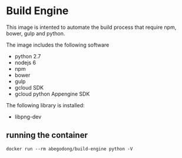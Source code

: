 # Build Engine
This image is intented to automate the build process that require npm, bower, gulp and python.

The image includes the following software

  * python 2.7
  * nodejs 6
  * npm
  * bower
  * gulp
  * gcloud SDK
  * gcloud python Appengine SDK

The following library is installed:

  * libpng-dev

## running the container

```
docker run --rm abegodong/build-engine python -V
```